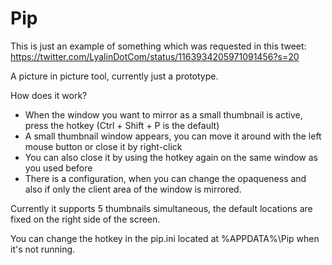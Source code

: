 Pip
===

This is just an example of something which was requested in this tweet: https://twitter.com/LyalinDotCom/status/1163934205971091456?s=20

A picture in picture tool, currently just a prototype.

How does it work?

* When the window you want to mirror as a small thumbnail is active, press the hotkey (Ctrl + Shift + P is the default)
* A small thumbnail window appears, you can move it around with the left mouse button or close it by right-click
* You can also close it by using the hotkey again on the same window as you used before
* There is a configuration, when you can change the opaqueness and also if only the client area of the window is mirrored.

Currently it supports 5 thumbnails simultaneous, the default locations are fixed on the right side of the screen.

You can change the hotkey in the pip.ini located at %APPDATA%\Pip when it's not running.
